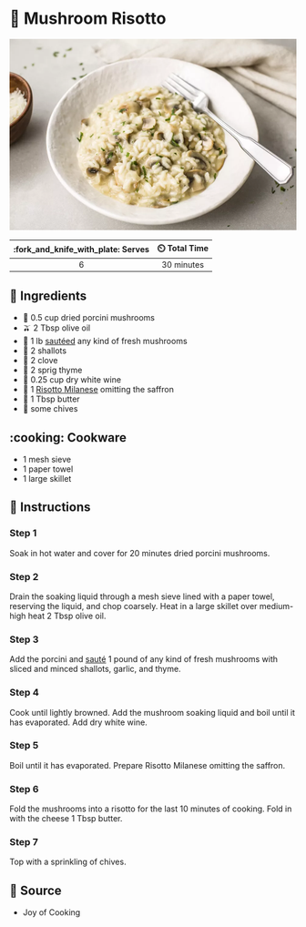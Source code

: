 # :mushroom: Mushroom Risotto

![Mushroom Risotto](../assets/images/mushroom-risotto.jpg)

| :fork_and_knife_with_plate: Serves | :timer_clock: Total Time |
|:----------------------------------:|:-----------------------: |
| 6 | 30 minutes |

## :salt: Ingredients

- :mushroom: 0.5 cup dried porcini mushrooms
- :olive: 2 Tbsp olive oil
- :mushroom: 1 lb [sautéed][2] any kind of fresh mushrooms
- :onion: 2 shallots
- :garlic: 2 clove
- :herb: 2 sprig thyme
- :wine_glass: 0.25 cup dry white wine
- :ear_of_rice: 1 [Risotto Milanese][1] omitting the saffron
- :butter: 1 Tbsp butter
- :herb: some chives

## :cooking: Cookware

- 1 mesh sieve
- 1 paper towel
- 1 large skillet

## :pencil: Instructions

### Step 1

Soak in hot water and cover for 20 minutes dried porcini mushrooms.

### Step 2

Drain the soaking liquid through a mesh sieve lined with a paper towel, reserving the liquid, and chop coarsely. Heat in
a large skillet over medium-high heat 2 Tbsp olive oil.

### Step 3

Add the porcini and [sauté][2] 1 pound of any kind of fresh mushrooms with sliced and minced shallots, garlic, and thyme.

### Step 4

Cook until lightly browned. Add the mushroom soaking liquid and boil until it has evaporated. Add dry white wine.

### Step 5

Boil until it has evaporated. Prepare Risotto Milanese omitting the saffron.

### Step 6

Fold the mushrooms into a risotto for the last 10 minutes of cooking. Fold in with the cheese 1 Tbsp butter.

### Step 7

Top with a sprinkling of chives.

## :link: Source

- Joy of Cooking

[1]: <./risotto-milanese.md>
[2]: <../sides/sautéed-mushrooms.md>
